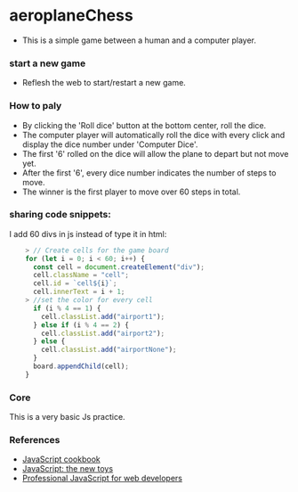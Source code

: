 # aeroplaneChess
- This is a simple game between a human and a computer player.
### start a new game
 - Reflesh the web to start/restart a new game.
### How to paly
- By clicking the 'Roll dice' button at the bottom center, roll the dice.
- The computer player will automatically roll the dice with every click and display the dice number under 'Computer Dice'.
- The first '6' rolled on the dice will allow the plane to depart but not move yet.
- After the first '6', every dice number indicates the number of steps to move.
- The winner is the first player to move over 60 steps in total.

### sharing code snippets:
I add 60 divs in js instead of type it in html:
```javascript
    > // Create cells for the game board
    for (let i = 0; i < 60; i++) {
      const cell = document.createElement("div");
      cell.className = "cell";
      cell.id = `cell${i}`;
      cell.innerText = i + 1;
    > //set the color for every cell
      if (i % 4 == 1) {
        cell.classList.add("airport1");
      } else if (i % 4 == 2) {
        cell.classList.add("airport2");
      } else {
        cell.classList.add("airportNone");
      }
      board.appendChild(cell);
    }
```
### Core
This is a very basic Js practice.

### References
- [JavaScript cookbook](https://www.oreilly.com/library/view/javascript-cookbook-3rd/9781492055747/)
- [JavaScript: the new toys](https://www.wiley.com/en-us/JavaScript:+The+New+Toys-p-9781119367963)
- [Professional JavaScript for web developers](https://www.wiley.com/en-us/Professional+JavaScript+for+Web+Developers%2C+4th+Edition-p-9781119366447)
